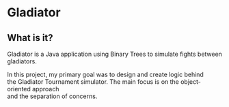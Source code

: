 # Gladiator


## What is it?
Gladiator is a Java application using Binary Trees to simulate fights between gladiators.

In this project, my primary goal was to design and create logic behind	
the Gladiator Tournament simulator. The main focus is on the object-oriented approach	
and the separation of concerns.
